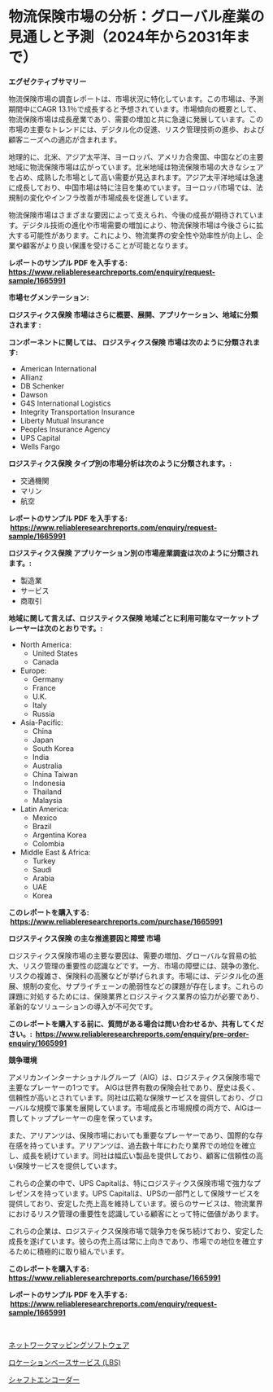 <p><h1>物流保険市場の分析：グローバル産業の見通しと予測（2024年から2031年まで）</h1></p><p><strong>エグゼクティブサマリー</strong></p>
<p><p>物流保険市場の調査レポートは、市場状況に特化しています。この市場は、予測期間中にCAGR 13.1％で成長すると予想されています。市場傾向の概要として、物流保険市場は成長産業であり、需要の増加と共に急速に発展しています。この市場の主要なトレンドには、デジタル化の促進、リスク管理技術の進歩、および顧客ニーズへの適応が含まれます。</p><p>地理的に、北米、アジア太平洋、ヨーロッパ、アメリカ合衆国、中国などの主要地域に物流保険市場は広がっています。北米地域は物流保険市場の大きなシェアを占め、成熟した市場として高い需要が見込まれます。アジア太平洋地域は急速に成長しており、中国市場は特に注目を集めています。ヨーロッパ市場では、法規制の変化やインフラ改善が市場成長を促進しています。</p><p>物流保険市場はさまざまな要因によって支えられ、今後の成長が期待されています。デジタル技術の進化や市場需要の増加により、物流保険市場は今後さらに拡大する可能性があります。これにより、物流業界の安全性や効率性が向上し、企業や顧客がより良い保護を受けることが可能となります。</p></p>
<p><strong>レポートのサンプル PDF を入手する: <a href="https://www.reliableresearchreports.com/enquiry/request-sample/1665991">https://www.reliableresearchreports.com/enquiry/request-sample/1665991</a></strong></p>
<p><strong>市場セグメンテーション:</strong></p>
<p><strong> ロジスティクス保険 市場はさらに概要、展開、アプリケーション、地域に分類されます :</strong></p>
<p><strong>コンポーネントに関しては、 ロジスティクス保険 市場は次のように分類されます: &nbsp;</strong></p>
<p><ul><li>American International</li><li>Allianz</li><li>DB Schenker</li><li>Dawson</li><li>G4S International Logistics</li><li>Integrity Transportation Insurance</li><li>Liberty Mutual Insurance</li><li>Peoples Insurance Agency</li><li>UPS Capital</li><li>Wells Fargo</li></ul></p>
<p><strong> ロジスティクス保険 タイプ別の市場分析は次のように分類されます。:</strong></p>
<p><ul><li>交通機関</li><li>マリン</li><li>航空</li></ul></p>
<p><strong>レポートのサンプル PDF を入手する: &nbsp;<a href="https://www.reliableresearchreports.com/enquiry/request-sample/1665991">https://www.reliableresearchreports.com/enquiry/request-sample/1665991</a></strong></p>
<p><strong> ロジスティクス保険 アプリケーション別の市場産業調査は次のように分類されます。:</strong></p>
<p><ul><li>製造業</li><li>サービス</li><li>商取引</li></ul></p>
<p><strong>地域に関して言えば、ロジスティクス保険 地域ごとに利用可能なマーケットプレーヤーは次のとおりです。:</strong></p>
<p><ul>
    <li>
        North America:
        <ul>
            <li>United States</li>
            <li>Canada</li>
        </ul>
    </li>
    <li>
        Europe:
        <ul>
            <li>Germany</li>
            <li>France</li>
            <li>U.K.</li>
            <li>Italy</li>
            <li>Russia</li>
        </ul>
    </li>
    <li>
        Asia-Pacific:
        <ul>
            <li>China</li>
            <li>Japan</li>
            <li>South Korea</li>
            <li>India</li>
            <li>Australia</li>
            <li>China Taiwan</li>
            <li>Indonesia</li>
            <li>Thailand</li>
            <li>Malaysia</li>
        </ul>
    </li>
    <li>
        Latin America:
        <ul>
            <li>Mexico</li>
            <li>Brazil</li>
            <li>Argentina Korea</li>
            <li>Colombia</li>
        </ul>
    </li>
    <li>
        Middle East & Africa:
        <ul>
            <li>Turkey</li>
            <li>Saudi</li>
            <li>Arabia</li>
            <li>UAE</li>
            <li>Korea</li>
        </ul>
    </li>
    </ul></p>
<p><strong>このレポートを購入する: &nbsp;<a href="https://www.reliableresearchreports.com/purchase/1665991">https://www.reliableresearchreports.com/purchase/1665991</a></strong></p>
<p><strong>ロジスティクス保険 の主な推進要因と障壁 市場</strong></p>
<p><p>ロジスティクス保険市場の主要な要因は、需要の増加、グローバルな貿易の拡大、リスク管理の重要性の認識などです。一方、市場の障壁には、競争の激化、リスクの複雑さ、保険料の高騰などが挙げられます。市場には、デジタル化の進展、規制の変化、サプライチェーンの脆弱性などの課題が存在します。これらの課題に対処するためには、保険業界とロジスティクス業界の協力が必要であり、革新的なソリューションの導入が不可欠です。</p></p>
<p><strong>このレポートを購入する前に、質問がある場合は問い合わせるか、共有してください。:&nbsp; <a href="https://www.reliableresearchreports.com/enquiry/pre-order-enquiry/1665991">https://www.reliableresearchreports.com/enquiry/pre-order-enquiry/1665991</a></strong></p>
<p><strong>競争環境</strong></p>
<p><p>アメリカンインターナショナルグループ（AIG）は、ロジスティクス保険市場で主要なプレーヤーの1つです。 AIGは世界有数の保険会社であり、歴史は長く、信頼性が高いとされています。同社は広範な保険サービスを提供しており、グローバルな規模で事業を展開しています。市場成長と市場規模の両方で、AIGは一貫してトッププレーヤーの座を保っています。</p><p>また、アリアンツは、保険市場においても重要なプレーヤーであり、国際的な存在感を持っています。アリアンツは、過去数十年にわたり業界での地位を確立し、成長を続けています。同社は幅広い製品を提供しており、顧客に信頼性の高い保険サービスを提供しています。</p><p>これらの企業の中で、UPS Capitalは、特にロジスティクス保険市場で強力なプレゼンスを持っています。UPS Capitalは、UPSの一部門として保険サービスを提供しており、安定した売上高を維持しています。彼らのサービスは、物流業界におけるリスク管理の重要性を認識している顧客にとって特に価値があります。</p><p>これらの企業は、ロジスティクス保険市場で競争力を保ち続けており、安定した成長を遂げています。彼らの売上高は常に上向きであり、市場での地位を確立するために積極的に取り組んでいます。</p></p>
<p><strong>このレポートを購入する: &nbsp; <a href="https://www.reliableresearchreports.com/purchase/1665991">https://www.reliableresearchreports.com/purchase/1665991</a></strong></p>
<p><strong>レポートのサンプル PDF を入手する: &nbsp;<a href="https://www.reliableresearchreports.com/enquiry/request-sample/1665991">https://www.reliableresearchreports.com/enquiry/request-sample/1665991</a></strong><strong></strong></p>
<p>&nbsp;</p>
<p><p><a href="https://medium.com/@dylanwright66/%E3%83%8D%E3%83%83%E3%83%88%E3%83%AF%E3%83%BC%E3%82%AF%E3%83%9E%E3%83%83%E3%83%94%E3%83%B3%E3%82%B0%E3%82%BD%E3%83%95%E3%83%88%E3%82%A6%E3%82%A7%E3%82%A2%E5%B8%82%E5%A0%B4%E3%81%AF-%E5%B8%82%E5%A0%B4%E3%82%B7%E3%82%A7%E3%82%A2-%E3%82%B5%E3%82%A4%E3%82%BA-%E3%81%8A%E3%82%88%E3%81%B32031%E5%B9%B4%E3%81%BE%E3%81%A7%E3%81%AE%E4%BA%88%E6%B8%AC%E3%81%AB%E7%84%A6%E7%82%B9%E3%82%92%E5%BD%93%E3%81%A6%E3%81%A6%E3%81%84%E3%81%BE%E3%81%99-c90f7706b87f">ネットワークマッピングソフトウェア</a></p><p><a href="https://github.com/SarahFahey88/Market-Research-Report-List-1/blob/main/175507415052.md">ロケーションベースサービス (LBS)</a></p><p><a href="https://medium.com/@lindrup2/%E3%82%B7%E3%83%A3%E3%83%95%E3%83%88%E3%82%A8%E3%83%B3%E3%82%B3%E3%83%BC%E3%83%80%E5%B8%82%E5%A0%B4-%E3%82%BF%E3%82%A4%E3%83%97-%E3%82%A2%E3%83%97%E3%83%AA%E3%82%B1%E3%83%BC%E3%82%B7%E3%83%A7%E3%83%B3-%E3%81%8A%E3%82%88%E3%81%B3%E5%9C%B0%E7%90%86%E3%81%AB%E3%82%88%E3%82%8B%E5%8C%85%E6%8B%AC%E7%9A%84%E3%81%AA%E8%A9%95%E4%BE%A1-db5121563f2f">シャフトエンコーダー</a></p></p>